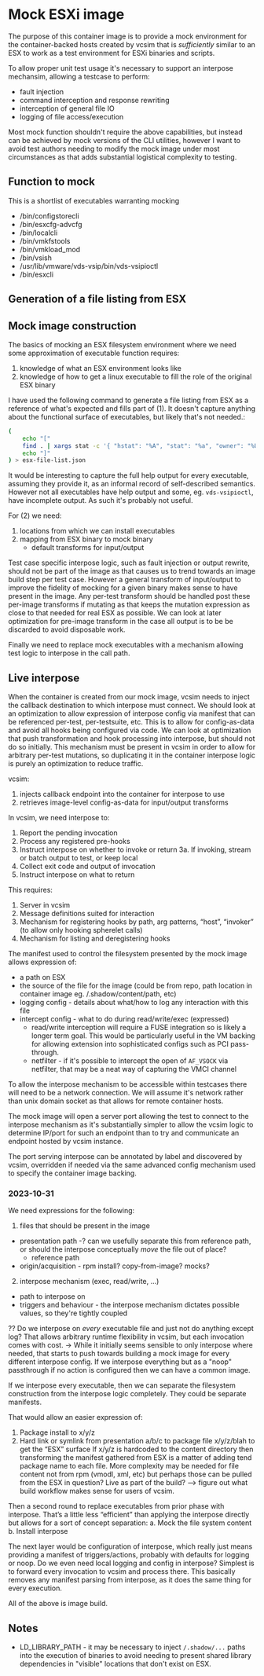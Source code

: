 # Mock ESXi image

The purpose of this container image is to provide a mock environment for the container-backed hosts created by vcsim that is _sufficiently_ similar to an ESX to work as a test environment for ESXi binaries and scripts.

To allow proper unit test usage it's necessary to support an interpose mechansim, allowing a testcase to perform:
* fault injection
* command interception and response rewriting
* interception of general file IO
* logging of file access/execution

Most mock function shouldn't require the above capabilities, but instead can be achieved by mock versions of the CLI utilities, however I want to avoid test authors needing to modify the mock image under most circumstances as that adds substantial logistical complexity to testing.


## Function to mock

This is a shortlist of executables warranting mocking
* /bin/configstorecli
* /bin/esxcfg-advcfg
* /bin/localcli
* /bin/vmkfstools
* /bin/vmkload_mod
* /bin/vsish
* /usr/lib/vmware/vds-vsip/bin/vds-vsipioctl
* /bin/esxcli

## Generation of a file listing from ESX


## Mock image construction

The basics of mocking an ESX filesystem environment where we need some approximation of executable function requires:
1. knowledge of what an ESX environment looks like
2. knowledge of how to get a linux executable to fill the role of the original ESX binary

I have used the following command to generate a file listing from ESX as a reference of what's expected and fills part of (1). It doesn't capture anything about the functional surface of executables, but likely that's not needed.:
```bash
(
    echo "["
    find . | xargs stat -c '{ "hstat": "%A", "stat": "%a", "owner": "%U", "group": "%G", "path": "%n" },' *| sed 's/\.[[:digit:]]\+[ ]\+-[[:digit:]]\+/ /'
    echo "]"
) > esx-file-list.json
```
It would be interesting to capture the full help output for every executable, assuming they provide it, as an informal record of self-described semantics. However not all executables have help output and some, eg. `vds-vsipioctl`, have incomplete output. As such it's probably not useful.

For (2) we need:
1. locations from which we can install executables
2. mapping from ESX binary to mock binary
   * default transforms for input/output

Test case specific interpose logic, such as fault injection or output rewrite, should not be part of the image as that causes us to trend towards an image build step per test case.
However a general transform of input/output to improve the fidelity of mocking for a given binary makes sense to have present in the image. Any per-test transform should be handled post these per-image transforms if mutating as that keeps the mutation expression as close to that needed for real ESX as possible.
We can look at later optimization for pre-image transform in the case all output is to be be discarded to avoid disposable work.

Finally we need to replace mock executables with a mechanism allowing test logic to interpose in the call path.

## Live interpose

When the container is created from our mock image, vcsim needs to inject the callback destination to which interpose must connect.
We should look at an optimization to allow expression of interpose config via manifest that can be referenced per-test, per-testsuite, etc. This is to allow for config-as-data and avoid all hooks being configured via code.
We can look at optimization that push transformation and hook processing into interpose, but should not do so initially. This mechanism must be present in vcsim in order to allow for arbitrary per-test mutations, so duplicating it in the container interpose logic is purely an optimization to reduce traffic.

vcsim:
1. injects callback endpoint into the container for interpose to use
2. retrieves image-level config-as-data for input/output transforms

In vcsim, we need interpose to:
1. Report the pending invocation
2. Process any registered pre-hooks
3. Instruct interpose on whether to invoke or return
3a. If invoking, stream or batch output to test, or keep local
4. Collect exit code and output of invocation
5. Instruct interpose on what to return

This requires:
1. Server in vcsim
2. Message definitions suited for interaction
3. Mechanism for registering hooks by path, arg patterns, “host”, “invoker” (to allow only hooking spherelet calls)
4. Mechanism for listing and deregistering hooks


The manifest used to control the filesystem presented by the mock image allows expression of:
* a path on ESX
* the source of the file for the image (could be from repo, path location in container image eg. /.shadow/content/path, etc)
* logging config - details about what/how to log any interaction with this file
* intercept config - what to do during read/write/exec (expressed)
  * read/write interception will require a FUSE integration so is likely a longer term goal. This would be particularly useful in the VM backing for allowing extension into sophisticated configs such as PCI pass-through.
  * netfilter - if it's possible to intercept the open of `AF_VSOCK` via netfilter, that may be a neat way of capturing the VMCI channel

To allow the interpose mechanism to be accessible within testcases there will need to be a network connection.
We will assume it's network rather than unix domain socket as that allows for remote container hosts.

The mock image will open a server port allowing the test to connect to the interpose mechanism as it's substantially simpler to allow the vcsim logic to determine IP/port for such an endpoint than to try and communicate an endpoint hosted by vcsim instance.

The port serving interpose can be annotated by label and discovered by vcsim, overridden if needed via the same advanced config mechanism used to specify the container image backing.

### 2023-10-31

We need expressions for the following:
1. files that should be present in the image
  * presentation path -? can we usefully separate this from reference path, or should the interpose conceptually _move_ the file out of place?
    * reference path
  * origin/acquisition - rpm install? copy-from-image? mocks?
2. interpose mechanism (exec, read/write, ...)
  * path to interpose on
  * triggers and behaviour - the interpose mechanism dictates possible values, so they're tightly coupled

?? Do we interpose on _every_ executable file and just not do anything except log? That allows arbitrary runtime flexibility in vcsim, but each invocation comes with cost.
  -> While it initially seems sensible to only interpose where needed, that starts to push towards building a mock image for every different interpose config. If we interpose everything but as a "noop" passthrough if no action is configured then we can have a common image.

If we interpose every executable, then we can separate the filesystem construction from the interpose logic completely. They could be separate manifests.

That would allow an easier expression of:
1. Package install to x/y/z
2. Hard link or symlink from presentation a/b/c to package file x/y/z/blah to get the “ESX” surface
If x/y/z is hardcoded to the content directory then transforming the manifest gathered from ESX is a matter of adding tend package name to each file.
More complexity may be needed for file content not from rpm (vmodl, xml, etc) but perhaps those can be pulled from the ESX in question? Live as part of the build? —> figure out what build workflow makes sense for users of vcsim.

Then a second round to replace executables from prior phase with interpose. That’s a little less “efficient” than applying the interpose directly but allows for a sort of concept separation:
a. Mock the file system content
b. Install interpose

The next layer would be configuration of interpose, which really just means providing a manifest of triggers/actions, probably with defaults for logging or noop.
Do we even need local logging and config in interpose? Simplest is to forward every invocation to vcsim and process there. This basically removes any manifest parsing from interpose, as it does the same thing for every execution.

All of the above is image build.



## Notes

* LD_LIBRARY_PATH - it may be necessary to inject `/.shadow/...` paths into the execution of binaries to avoid needing to present shared library dependencies in "visible" locations that don't exist on ESX.